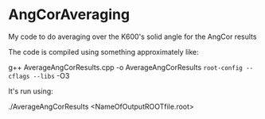 # AngCorAveraging
My code to do averaging over the K600's solid angle for the AngCor results

The code is compiled using something approximately like:

g++ AverageAngCorResults.cpp -o AverageAngCorResults `root-config --cflags --libs` -O3

It's run using:

./AverageAngCorResults <CHUCK3CrossSectionFile> <AngCorCombinedResults> <NameOfOutputROOTfile.root>
